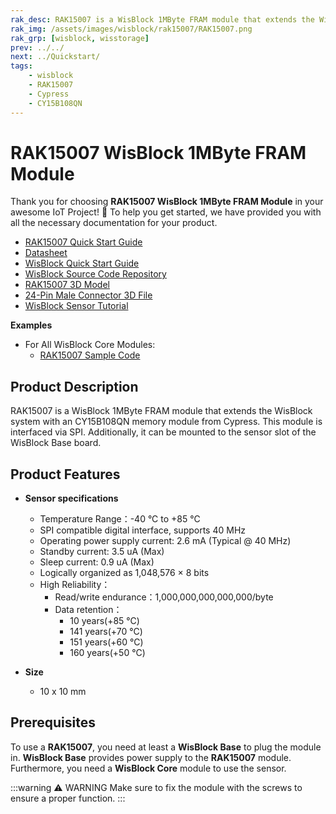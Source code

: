 ```yaml
---
rak_desc: RAK15007 is a WisBlock 1MByte FRAM module that extends the WisBlock system with an CY15B108QN memory module from Cypress.
rak_img: /assets/images/wisblock/rak15007/RAK15007.png
rak_grp: [wisblock, wisstorage]
prev: ../../
next: ../Quickstart/
tags:
    - wisblock
    - RAK15007
    - Cypress
    - CY15B108QN
---
```


# RAK15007 WisBlock 1MByte FRAM Module

Thank you for choosing **RAK15007 WisBlock 1MByte FRAM Module** in your awesome IoT Project! 🎉 To help you get started, we have provided you with all the necessary documentation for your product.

* [RAK15007 Quick Start Guide](../Quickstart/)
* [Datasheet](../Datasheet/)
* <a href="../../Quickstart/" target="_blank">WisBlock Quick Start Guide</a>
* [WisBlock Source Code Repository](https://github.com/RAKWireless/WisBlock/)
* [RAK15007 3D Model](https://downloads.rakwireless.com/3D_File/WisBlock/3D_RAK15007.stp)
* [24-Pin Male Connector 3D File](https://downloads.rakwireless.com/3D_File/Accessory/WisConnector/M24S1003K6M.stp)
* [WisBlock Sensor Tutorial](/Knowledge-Hub/Learn/WisBlock-Sensor-Tutorial/)

**Examples**

- For All WisBlock Core Modules:
    - [RAK15007 Sample Code](https://github.com/RAKWireless/WisBlock/tree/master/examples/common/sensors/RAK15007-FRAM-8Mbit-CY15B108QN)

## Product Description

RAK15007 is a WisBlock 1MByte FRAM module that extends the WisBlock system with an CY15B108QN memory module from Cypress. This module is interfaced via SPI. Additionally, it can be mounted to the sensor slot of the WisBlock Base board.

## Product Features

* **Sensor specifications**
    *  Temperature Range：-40&nbsp;°C to +85&nbsp;°C
    *  SPI compatible digital interface, supports 40&nbsp;MHz
    *  Operating power supply current: 2.6&nbsp;mA (Typical @ 40&nbsp;MHz)
    *  Standby current: 3.5&nbsp;uA (Max)
    *  Sleep current: 0.9&nbsp;uA (Max)
    *  Logically organized as 1,048,576 × 8 bits
    *  High Reliability：
       - Read/write endurance：1,000,000,000,000,000/byte
       - Data retention：
           - 10 years(+85&nbsp;°C)
           - 141 years(+70&nbsp;°C)
           - 151 years(+60&nbsp;°C)
           - 160 years(+50&nbsp;°C)

* **Size**
    * 10 x 10&nbsp;mm

## Prerequisites

To use a **RAK15007**, you need at least a **WisBlock Base** to plug the module in. **WisBlock Base** provides power supply to the **RAK15007** module. Furthermore, you need a **WisBlock Core** module to use the sensor.

:::warning ⚠️ WARNING
Make sure to fix the module with the screws to ensure a proper function.
:::

